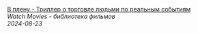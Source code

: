 <!--2024-08-23 16:31:13-->
<div class="yb">
  <a class="nodecor" href="/index.html?filmy/v_plenu_-_triller_o_torgovle_ljudmi_po_realnym_sobytiyam">
    <img class="preview" data-videoid="JBOecLHIt3k" src="https://i3.ytimg.com/vi/JBOecLHIt3k/hqdefault.jpg" align="middle" alt="">
  </a>
  <div class="inlbl text">
    <a class="nodecor" href="/index.html?filmy/v_plenu_-_triller_o_torgovle_ljudmi_po_realnym_sobytiyam">В плену - Триллер о торговле людьми по реальным событиям</a><br>
    <i class="smaller2">Watch Movies - библиотека фильмов</i><br>
    <i class="smaller3">2024-08-23</i>
  </div>
</div>
